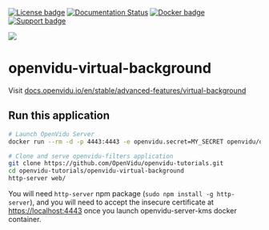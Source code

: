 [![License badge](https://img.shields.io/badge/license-Apache2-orange.svg)](http://www.apache.org/licenses/LICENSE-2.0)
[![Documentation Status](https://readthedocs.org/projects/openvidu/badge/?version=stable)](https://docs.openvidu.io/en/stable/?badge=stable)
[![Docker badge](https://img.shields.io/docker/pulls/openvidu/openvidu-server-kms.svg)](https://hub.docker.com/r/openvidu/openvidu-server-kms)
[![Support badge](https://img.shields.io/badge/support-sof-yellowgreen.svg)](https://openvidu.discourse.group/)

[![][OpenViduLogo]](http://openvidu.io)

openvidu-virtual-background
===

Visit [docs.openvidu.io/en/stable/advanced-features/virtual-background](http://docs.openvidu.io/en/stable/advanced-features/virtual-background/)

[OpenViduLogo]: https://secure.gravatar.com/avatar/5daba1d43042f2e4e85849733c8e5702?s=120

## Run this application

```bash
# Launch OpenVidu Server
docker run --rm -d -p 4443:4443 -e openvidu.secret=MY_SECRET openvidu/openvidu-server-kms:2.21.0

# Clone and serve openvidu-filters application
git clone https://github.com/OpenVidu/openvidu-tutorials.git
cd openvidu-tutorials/openvidu-virtual-background
http-server web/
```

You will need `http-server` npm package (`sudo npm install -g http-server`), and you will need to accept the insecure certificate at [https://localhost:4443](https://localhost:4443) once you launch openvidu-server-kms docker container.
